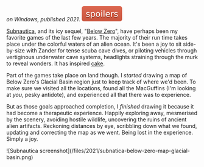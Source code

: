 <!--
.. title: Subnautica: Below Zero
.. slug: subnautica-below-zero
.. date: 2021-11-22 16:24:22 UTC-06:00
.. tags: media,videogame,windows,map
-->

*on Windows, published 2021*. ![spoilers](/files/spoilers.svg)

[Subnautica](https://subnautica.fandom.com/wiki/Subnautica_Wiki),
and its icy sequel,
"[Below Zero](https://subnautica.fandom.com/wiki/Subnautica:_Below_Zero)",
have perhaps been my favorite
games of the last few years. The majority of their run time takes place under
the colorful waters of an alien ocean. It's been a joy to sit side-by-size
with Zander for tense scuba cave dives, or piloting vehicles through
vertiginous underwater cave systems, headlights straining through the murk to
reveal wonders. It has inspired
[cake](https://www.reddit.com/r/Subnautica_Below_Zero/comments/r82l3i/birthday_cake_no_spoilers/).

Part of the games take place on land though. I *started* drawing a map of Below
Zero's Glacial Basin region just to keep track of where we'd been. To make sure
we visited all the locations, found all the MacGuffins (I'm looking at *you*,
pesky antidote), and experienced all that there was to experience.

But as those goals approached completion, I *finished* drawing it because it
had become a therapeutic experience. Happily exploring away, mesmerised by the
scenery, avoiding hostile wildlife, uncovering the ruins of ancient alien
artifacts. Reckoning distances by eye, scribbling down what we found, updating
and correcting the map as we went. Being lost in the experience. Simply a joy.

<span style="float: left">
![Subnautica screenshot](/files/2021/subnatica-below-zero-map-glacial-basin.png)
</span>

<br style="clear: left" />

